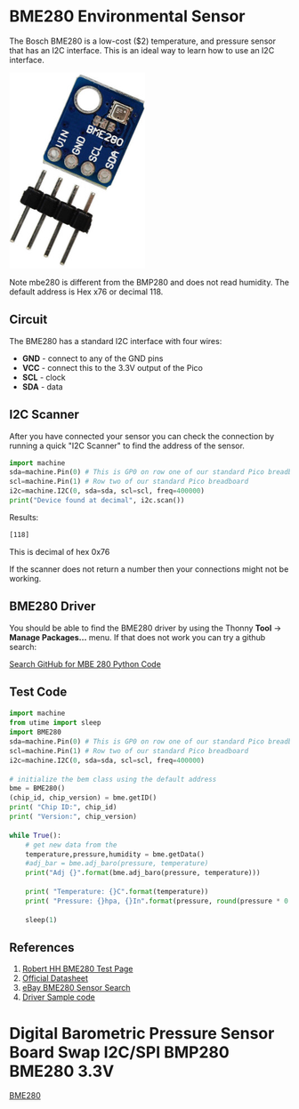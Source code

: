 # BME280 Environmental Sensor
The Bosch BME280 is a low-cost ($2) temperature, and pressure sensor that has an I2C interface.  This is an ideal way to learn how to use an I2C interface.

![](img/bme280-sensor.jpg)

Note mbe280 is different from the BMP280 and does not read humidity. The default address is Hex x76 or decimal 118.

## Circuit

The BME280 has a standard I2C interface with four wires:

* **GND** - connect to any of the GND pins
* **VCC** - connect this to the 3.3V output of the Pico
* **SCL** - clock
* **SDA** - data

## I2C Scanner
After you have connected your sensor you can check the connection by running a quick "I2C Scanner" to find the address of the sensor.

```py
import machine
sda=machine.Pin(0) # This is GP0 on row one of our standard Pico breadboard with the USB on top
scl=machine.Pin(1) # Row two of our standard Pico breadboard
i2c=machine.I2C(0, sda=sda, scl=scl, freq=400000)
print("Device found at decimal", i2c.scan())
```

Results:
```txt
[118]
```

This is decimal of hex 0x76

If the scanner does not return a number then your connections might not be working.

## BME280 Driver
You should be able to find the BME280 driver by using the Thonny **Tool** -> **Manage Packages...** menu.  If that does not work you can try a github search:

[Search GitHub for MBE 280 Python Code](https://github.com/search?q=MBE280+python&type=code)

## Test Code

```python
import machine
from utime import sleep
import BME280
sda=machine.Pin(0) # This is GP0 on row one of our standard Pico breadboard with the USB on top
scl=machine.Pin(1) # Row two of our standard Pico breadboard
i2c=machine.I2C(0, sda=sda, scl=scl, freq=400000)

# initialize the bem class using the default address
bme = BME280()
(chip_id, chip_version) = bme.getID()
print( "Chip ID:", chip_id)
print( "Version:", chip_version)

while True():
    # get new data from the 
    temperature,pressure,humidity = bme.getData()
    #adj_bar = bme.adj_baro(pressure, temperature)
    print("Adj {}".format(bme.adj_baro(pressure, temperature)))

    print( "Temperature: {}C".format(temperature))
    print( "Pressure: {}hpa, {}In".format(pressure, round(pressure * 0.02953, 2)))

    sleep(1)
```

## References

1. [Robert HH BME280 Test Page](https://github.com/robert-hh/BME280/blob/master/bmetest.py)
1. [Official Datasheet](https://www.bosch-sensortec.com/bst/products/all_products/bme280)
2. [eBay BME280 Sensor Search](https://www.ebay.com/sch/i.html?_from=R40&_trksid=p2553889.m570.l1311&_nkw=bme280+sensor)
3. [Driver Sample code](https://github.com/webbhm/GBE-Digital/blob/main/python/BME280.py)
# Digital Barometric Pressure Sensor Board Swap I2C/SPI BMP280 BME280 3.3V
[BME280](https://www.ebay.com/itm/Digital-Barometric-Pressure-Sensor-Board-Swap-I2C-SPI-BMP280-BME280-3-3V/262964983464)